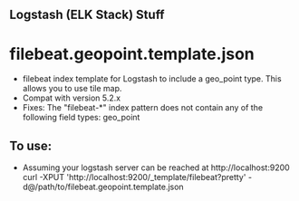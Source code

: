 ## Logstash (ELK Stack) Stuff

# filebeat.geopoint.template.json
 - filebeat index template for Logstash to include a geo_point type.  This allows you to use tile map.
 - Compat with version 5.2.x
 - Fixes: The "filebeat-*" index pattern does not contain any of the following field types: geo_point

## To use:

- Assuming your logstash server can be reached at http://localhost:9200 
  curl -XPUT 'http://localhost:9200/_template/filebeat?pretty' -d@/path/to/filebeat.geopoint.template.json
